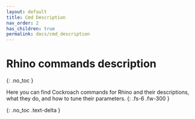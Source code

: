 ```yaml
---
layout: default
title: Cmd Description
nav_order: 2
has_children: true
permalink: docs/cmd_description
---
```


# Rhino commands description
{: .no_toc }

Here you can find Cockroach commands for Rhino and their descriptions, what they do, and how to tune their parameters.
{: .fs-6 .fw-300 }

{: .no_toc .text-delta }